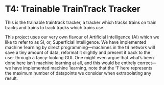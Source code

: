 # T4: Trainable TrainTrack Tracker

This is the trainable traintrack tracker, a tracker which tracks trains on train tracks and trains to track tracks which trains use.

This project uses our very own flavour of Artificial Intelligence (AI) which we like to refer to as SI, or, Superficial Intelligence.
We have implemented machine 1earning by direct programming—machines in the t4 network will save a tiny amount of data, reformat it slightly and present it back to the user through a fancy-looking GUI.
One might even argue that what’s been done here isn’t machine learning at all, and this would be entirely correct—we have implemented machine 1earning, note that the ‘1’ here represents the maximum number of datapoints we consider when extrapolating any result.
